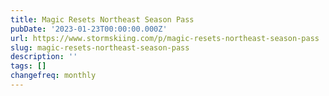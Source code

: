 ```yaml
---
title: Magic Resets Northeast Season Pass
pubDate: '2023-01-23T00:00:00.000Z'
url: https://www.stormskiing.com/p/magic-resets-northeast-season-pass
slug: magic-resets-northeast-season-pass
description: ''
tags: []
changefreq: monthly
---
```


<!-- Add post content below -->
